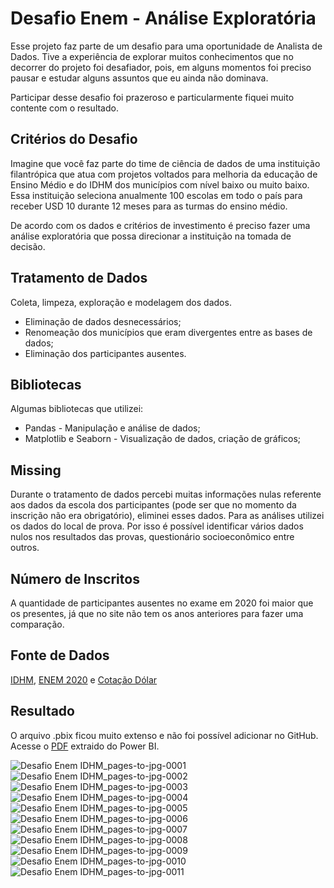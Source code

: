 # Desafio Enem - Análise Exploratória

Esse projeto faz parte de um desafio para uma oportunidade de Analista de Dados. Tive a experiência de explorar muitos conhecimentos que no decorrer do projeto foi desafiador, pois, em alguns momentos foi preciso pausar e estudar alguns assuntos que eu ainda não dominava. 

Participar desse desafio foi prazeroso e particularmente fiquei muito contente com o resultado.


## Critérios do Desafio

Imagine que você faz parte do time de ciência de dados de uma instituição filantrópica que atua com projetos voltados para melhoria da educação de Ensino Médio e do IDHM dos municípios com nível baixo ou muito baixo.
Essa instituição seleciona anualmente 100 escolas em todo o país para receber USD 10 durante 12 meses para as turmas do ensino médio.

De acordo com os dados e critérios de investimento é preciso fazer uma análise exploratória que possa direcionar a instituição na tomada de decisão.


## Tratamento de Dados

Coleta, limpeza, exploração e modelagem dos dados.

* Eliminação de dados desnecessários;
* Renomeação dos municípios que eram divergentes entre as bases de dados;
* Eliminação dos participantes ausentes.


## Bibliotecas

Algumas bibliotecas que utilizei:

* Pandas - Manipulação e análise de dados;
* Matplotlib e Seaborn - Visualização de dados, criação de gráficos;


## Missing

Durante o tratamento de dados percebi muitas informações nulas referente aos dados da escola dos participantes (pode ser que no momento da inscrição não era obrigatório), eliminei esses dados. Para as análises utilizei os dados do local de prova. 
Por isso é possível identificar vários dados nulos nos resultados das provas, questionário socioeconômico entre outros.


## Número de Inscritos

A quantidade de participantes ausentes no exame em 2020 foi maior que os presentes, já que no site não tem os anos anteriores para fazer uma comparação. 


## Fonte de Dados

[IDHM](http://www.atlasbrasil.org.br), [ENEM 2020](https://www.gov.br/inep/pt-br/acesso-a-informacao/dados-abertos/microdados/enem) e 
[Cotação Dólar](https://br.investing.com/currencies/usd-brl-historical-data)


## Resultado

O arquivo .pbix ficou muito extenso e não foi possível adicionar no GitHub. Acesse o [PDF](https://github.com/maisonhenrique/portifolio/blob/2d677e32949892a99a33a56cb92393cb49a036df/Desafio_Enem_IDHM/Desafio%20Enem%20IDHM.pdf) extraido do Power BI.

![Desafio Enem IDHM_pages-to-jpg-0001](https://user-images.githubusercontent.com/99361817/168936720-56f7f1ce-d28b-4803-b470-4cec85e7bb25.jpg)
![Desafio Enem IDHM_pages-to-jpg-0002](https://user-images.githubusercontent.com/99361817/168936728-bb4acb11-2375-4815-972a-47ffe3ed7d6d.jpg)
![Desafio Enem IDHM_pages-to-jpg-0003](https://user-images.githubusercontent.com/99361817/168936842-df7dcc8c-3576-4ba4-b408-936e16faf32f.jpg)
![Desafio Enem IDHM_pages-to-jpg-0004](https://user-images.githubusercontent.com/99361817/168936852-83322e97-1da6-40ba-b31b-2bb26742fd5d.jpg)
![Desafio Enem IDHM_pages-to-jpg-0005](https://user-images.githubusercontent.com/99361817/168936867-495d27b6-1701-4e70-818f-5a7378c68582.jpg)
![Desafio Enem IDHM_pages-to-jpg-0006](https://user-images.githubusercontent.com/99361817/168936877-a83a4ffc-ca25-4aaf-991a-d0054d92e694.jpg)
![Desafio Enem IDHM_pages-to-jpg-0007](https://user-images.githubusercontent.com/99361817/168936885-4cfe0e95-a114-4b94-a9cb-9c3f6c4bd010.jpg)
![Desafio Enem IDHM_pages-to-jpg-0008](https://user-images.githubusercontent.com/99361817/168936892-91af6334-990e-4585-8818-294cd280fb0e.jpg)
![Desafio Enem IDHM_pages-to-jpg-0009](https://user-images.githubusercontent.com/99361817/168936903-0f0830a3-ffbb-47ee-bf76-b7b5e7bf3de8.jpg)
![Desafio Enem IDHM_pages-to-jpg-0010](https://user-images.githubusercontent.com/99361817/168936906-95a7d153-d6a7-4234-aace-cae97436f1e1.jpg)
![Desafio Enem IDHM_pages-to-jpg-0011](https://user-images.githubusercontent.com/99361817/168936913-ffd4ea88-c327-4078-b4f2-298f879ce458.jpg)

